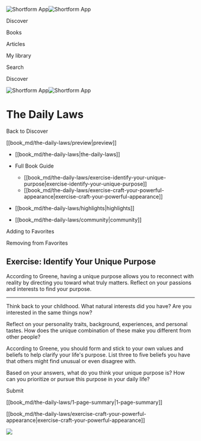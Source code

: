 ![Shortform App](/img/logo.36a2399e.svg)![Shortform App](/img/logo-dark.70c1b072.svg)

Discover

Books

Articles

My library

Search

Discover

![Shortform App](/img/logo.36a2399e.svg)![Shortform App](/img/logo-dark.70c1b072.svg)

# The Daily Laws

Back to Discover

[[book_md/the-daily-laws/preview|preview]]

  * [[book_md/the-daily-laws|the-daily-laws]]
  * Full Book Guide

    * [[book_md/the-daily-laws/exercise-identify-your-unique-purpose|exercise-identify-your-unique-purpose]]
    * [[book_md/the-daily-laws/exercise-craft-your-powerful-appearance|exercise-craft-your-powerful-appearance]]
  * [[book_md/the-daily-laws/highlights|highlights]]
  * [[book_md/the-daily-laws/community|community]]



Adding to Favorites 

Removing from Favorites 

## Exercise: Identify Your Unique Purpose

According to Greene, having a unique purpose allows you to reconnect with reality by directing you toward what truly matters. Reflect on your passions and interests to find your purpose.

* * *

Think back to your childhood. What natural interests did you have? Are you interested in the same things now?

Reflect on your personality traits, background, experiences, and personal tastes. How does the unique combination of these make you different from other people?

According to Greene, you should form and stick to your own values and beliefs to help clarify your life's purpose. List three to five beliefs you have that others might find unusual or even disagree with.

Based on your answers, what do you think your unique purpose is? How can you prioritize or pursue this purpose in your daily life?

Submit 

[[book_md/the-daily-laws/1-page-summary|1-page-summary]]

[[book_md/the-daily-laws/exercise-craft-your-powerful-appearance|exercise-craft-your-powerful-appearance]]

![](https://bat.bing.com/action/0?ti=56018282&Ver=2&mid=52a32c96-71e8-4697-8448-c82b18cb8912&sid=1711133063fa11eebdec89a8b8ae3bbc&vid=171147a063fa11eea7440fcfeb230d96&vids=0&msclkid=N&pi=0&lg=en-US&sw=800&sh=600&sc=24&nwd=1&tl=Shortform%20%7C%20Book&p=https%3A%2F%2Fwww.shortform.com%2Fapp%2Fbook%2Fthe-daily-laws%2Fexercise-identify-your-unique-purpose&r=&lt=503&evt=pageLoad&sv=1&rn=582936)
